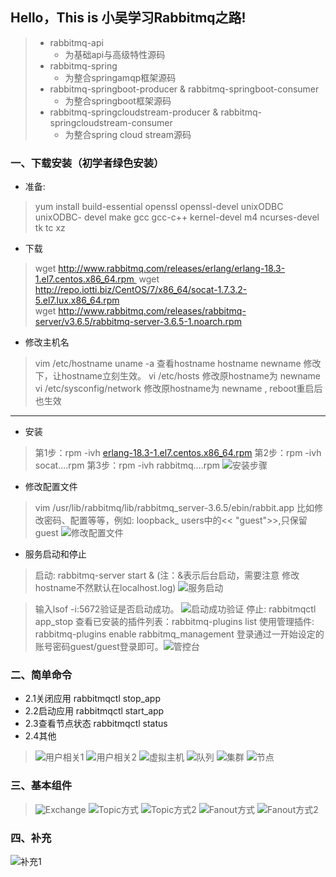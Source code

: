 ## Hello，This is 小吴学习Rabbitmq之路!
> - rabbitmq-api 
>    - 为基础api与高级特性源码
> - rabbitmq-spring 
>   - 为整合springamqp框架源码
> - rabbitmq-springboot-producer & rabbitmq-springboot-consumer 
>   - 为整合springboot框架源码
> - rabbitmq-springcloudstream-producer & rabbitmq-springcloudstream-consumer 
>    - 为整合spring cloud stream源码

### 一、下载安装（初学者绿色安装）
- 准备:

> yum install build-essential openssl openssl-devel unixODBC unixODBC- devel make gcc gcc-c++ kernel-devel m4 ncurses-devel tk tc xz

- 下载
> wget http://www.rabbitmq.com/releases/erlang/erlang-18.3-1.el7.centos.x86_64.rpm 
wget http://repo.iotti.biz/CentOS/7/x86_64/socat-1.7.3.2-5.el7.lux.x86_64.rpm
wget http://www.rabbitmq.com/releases/rabbitmq-server/v3.6.5/rabbitmq-server-3.6.5-1.noarch.rpm
- 修改主机名
> vim /etc/hostname 
uname -a 查看hostname
hostname newname 修改下，让hostname立刻生效。
vi /etc/hosts 修改原hostname为 newname
vi /etc/sysconfig/network 修改原hostname为 
newname , reboot重启后也生效
--------------------- 

- 安装
> 第1步：rpm -ivh [erlang-18.3-1.el7.centos.x86_64.rpm](http://www.rabbitmq.com/releases/erlang/erlang-18.3-1.el7.centos.x86_64.rpm)
> 第2步：rpm -ivh socat....rpm
> 第3步：rpm -ivh rabbitmq....rpm
![安装步骤](https://upload-images.jianshu.io/upload_images/2836779-d7c7f09b2fef709e.png?imageMogr2/auto-orient/strip%7CimageView2/2/w/1240)


- 修改配置文件
> vim /usr/lib/rabbitmq/lib/rabbitmq_server-3.6.5/ebin/rabbit.app
比如修改密码、配置等等，例如: loopback_ users中的<< "guest">>,只保留guest
![修改配置文件](https://upload-images.jianshu.io/upload_images/2836779-9a27f41ab4281909.png?imageMogr2/auto-orient/strip%7CimageView2/2/w/1240)

-  服务启动和停止
> 启动: rabbitmq-server start & (注：&表示后台启动，需要注意 修改hostname不然默认在localhost.log)
![服务启动](https://upload-images.jianshu.io/upload_images/2836779-fa94db42abc5864d.png?imageMogr2/auto-orient/strip%7CimageView2/2/w/1240)

> 输入lsof -i:5672验证是否启动成功。
![启动成功验证](https://upload-images.jianshu.io/upload_images/2836779-b7693debaf7f3126.png?imageMogr2/auto-orient/strip%7CimageView2/2/w/1240)
停止: rabbitmqctl app_stop
查看已安装的插件列表：rabbitmq-plugins list
使用管理插件: rabbitmq-plugins enable rabbitmq_management
登录通过一开始设定的账号密码guest/guest登录即可。![管控台](https://upload-images.jianshu.io/upload_images/2836779-c956157e49cbdfac.png?imageMogr2/auto-orient/strip%7CimageView2/2/w/1240)

### 二、简单命令
- 2.1关闭应用
rabbitmqctl stop_app
- 2.2启动应用
rabbitmqctl start_app
- 2.3查看节点状态
rabbitmqctl status
- 2.4其他
>![用户相关1](https://upload-images.jianshu.io/upload_images/2836779-0df874f1a055872f.png?imageMogr2/auto-orient/strip%7CimageView2/2/w/1240)
![用户相关2](https://upload-images.jianshu.io/upload_images/2836779-ec7deb92884335e7.png?imageMogr2/auto-orient/strip%7CimageView2/2/w/1240)
![虚拟主机](https://upload-images.jianshu.io/upload_images/2836779-124c162b6dde8368.png?imageMogr2/auto-orient/strip%7CimageView2/2/w/1240)
![队列](https://upload-images.jianshu.io/upload_images/2836779-2f8e4f9efc9252b4.png?imageMogr2/auto-orient/strip%7CimageView2/2/w/1240)
![集群](https://upload-images.jianshu.io/upload_images/2836779-c7bdb805a42df35a.png?imageMogr2/auto-orient/strip%7CimageView2/2/w/1240)
![节点](https://upload-images.jianshu.io/upload_images/2836779-a66ee2fb41cc5705.png?imageMogr2/auto-orient/strip%7CimageView2/2/w/1240)

### 三、基本组件
> ![Exchange](https://upload-images.jianshu.io/upload_images/2836779-1a64cb8448addc90.png?imageMogr2/auto-orient/strip%7CimageView2/2/w/1240)
![Topic方式](https://upload-images.jianshu.io/upload_images/2836779-1d7e438ca0ad081b.png?imageMogr2/auto-orient/strip%7CimageView2/2/w/1240)
![Topic方式2](https://upload-images.jianshu.io/upload_images/2836779-403042d1d6821ed2.png?imageMogr2/auto-orient/strip%7CimageView2/2/w/1240)
![Fanout方式](https://upload-images.jianshu.io/upload_images/2836779-d0d569b6ee41a9ad.png?imageMogr2/auto-orient/strip%7CimageView2/2/w/1240)
![Fanout方式2](https://upload-images.jianshu.io/upload_images/2836779-b259a90b29b65f12.png?imageMogr2/auto-orient/strip%7CimageView2/2/w/1240)

### 四、补充
![补充1](https://upload-images.jianshu.io/upload_images/2836779-481b5be65515a107.png?imageMogr2/auto-orient/strip%7CimageView2/2/w/1240)

